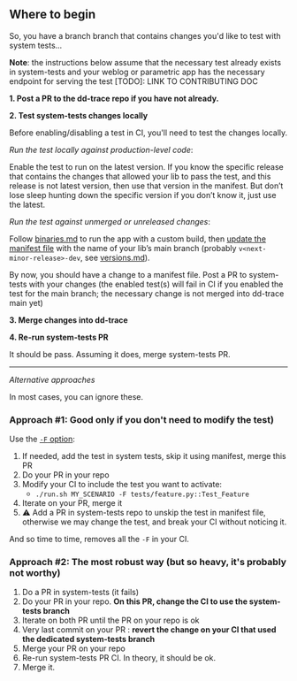 ## Where to begin

So, you have a branch branch that contains changes you'd like to test with system tests...

**Note**: the instructions below assume that the necessary test already exists in system-tests and your weblog or parametric app has the necessary endpoint for serving the test [TODO]: LINK TO CONTRIBUTING DOC

**1. Post a PR to the dd-trace repo if you have not already.**

**2. Test system-tests changes locally**

   Before enabling/disabling a test in CI, you'll need to test the changes locally.

   _Run the test locally against production-level code_:

   Enable the test to run on the latest version.
   If you know the specific release that contains the changes that allowed your lib to pass the test, and this release is not latest version, then use that version in the manifest. But don’t
   lose sleep hunting down the specific version if you don’t know it, just use the latest.

   _Run the test against unmerged or unreleased changes_:

   Follow [binaries.md](https://github.com/DataDog/system-tests/blob/main/docs/execute/binaries.md) to run the app with a custom build, then [update the manifest file](./manifest.md) with the name of your lib’s main branch (probably `v<next-minor-release>-dev`, see [versions.md](https://github.com/DataDog/system-tests/blob/main/docs/edit/versions.md)).

   By now, you should have a change to a manifest file. Post a PR to system-tests with your changes (the enabled test(s) will fail in CI if you enabled the test for the main branch; the necessary change is not merged into dd-trace main yet)

**3. Merge changes into dd-trace**

**4. Re-run system-tests PR**

   It should be pass. Assuming it does, merge system-tests PR.


---
_Alternative approaches_

In most cases, you can ignore these.

### Approach #1: Good only if you don't need to modify the test)

Use the [`-F` option](../execute/force-execute.md):

1. If needed, add the test in system tests, skip it using manifest, merge this PR
2. Do your PR in your repo
3. Modify your CI to include the test you want to activate:
    * `./run.sh MY_SCENARIO -F tests/feature.py::Test_Feature`
3. Iterate on your PR, merge it
4. :warning: Add a PR in system-tests repo to unskip the test in manifest file, otherwise we may change the test, and break your CI without noticing it.

And so time to time, removes all the `-F` in your CI.

### Approach #2: The most robust way (but so heavy, it's probably not worthy)

1. Do a PR in system-tests (it fails)
2. Do your PR in your repo. **On this PR, change the CI to use the system-tests branch**
3. Iterate on both PR until the PR on your repo is ok
4. Very last commit on your PR : **revert the change on your CI that used the dedicated system-tests branch**
5. Merge your PR on your repo
6. Re-run system-tests PR CI. In theory, it should be ok.
7. Merge it.
